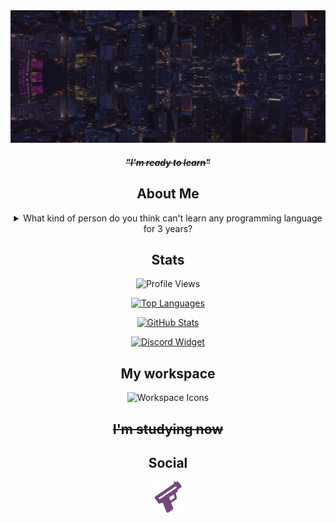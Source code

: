 <div align="center">
  <a href="https://guns.lol/ghfakegh1337">
    <img src="./Background.png" alt="Header" />
  </a>

  #### ~~*"I'm ready to learn"*~~

  ## About Me

  <details><summary>What kind of person do you think can't learn any programming language for 3 years?</summary>That's me. 😢</details>

  ## Stats

  ![Profile Views](https://komarev.com/ghpvc/?username=ghfakegh1337&color=ffffff&style=flat)

  [![Top Languages](https://github-readme-stats.vercel.app/api/top-langs/?username=ghfakegh1337&title_color=ffffff&icon_color=ffffff&text_color=ffffff&bg_color=2f2f2f&hide_border=true&layout=compact&hide=batchfile,c#)](https://github.com/ghfakegh1337)

  [![GitHub Stats](https://github-readme-stats.vercel.app/api?username=ghfakegh1337&show_icons=true&title_color=ffffff&icon_color=ffffff&text_color=ffffff&bg_color=2f2f2f&hide_border=true)](https://github.com/ghfakegh1337)

  [![Discord Widget](https://discord.c99.nl/widget/theme-1/1216658270538698814.png)](https://discord.c99.nl/widget/theme-1/1216658270538698814.png)

  ## My workspace

  ![Workspace Icons](https://skillicons.dev/icons?i=windows,linux)

  ## ~~I'm studying now~~

  ## Social

  [![Guns.lol](./gunslol.png)](https://guns.lol/ghfakegh1337)
</div>

